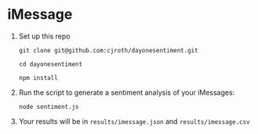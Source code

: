# iMessage

1. Set up this repo

    `git clone git@github.com:cjroth/dayonesentiment.git`

    `cd dayonesentiment`

    `npm install`

2. Run the script to generate a sentiment analysis of your iMessages:

    `node sentiment.js`

3. Your results will be in `results/imessage.json` and `results/imessage.csv`
